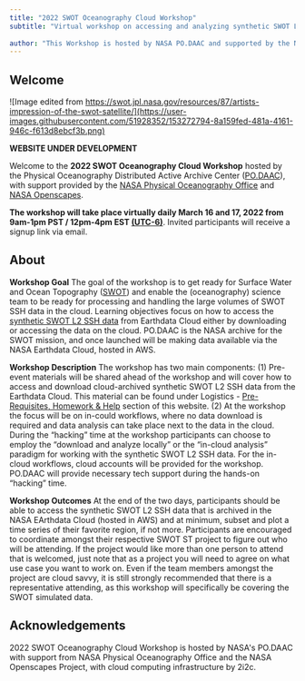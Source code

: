 ```yaml
---
title: "2022 SWOT Oceanography Cloud Workshop"
subtitle: "Virtual workshop on accessing and analyzing synthetic SWOT L2 SSH dataset hosted in Earthdata Cloud"
 
author: "This Workshop is hosted by NASA PO.DAAC and supported by the NASA Physical Oceanography office, with additional support from NASA Openscapes."
---
```


## Welcome

![Image edited from https://swot.jpl.nasa.gov/resources/87/artists-impression-of-the-swot-satellite/](https://user-images.githubusercontent.com/51928352/153272794-8a159fed-481a-4161-946c-f613d8ebcf3b.png)

**WEBSITE UNDER DEVELOPMENT**

Welcome to the **2022 SWOT Oceanography Cloud Workshop** hosted by the Physical Oceanography Distributed Active Archive Center ([PO.DAAC](https://podaac.jpl.nasa.gov/)),  with support provided by the [NASA Physical Oceanography Office](https://science.nasa.gov/earth-science/focus-areas/climate-variability-and-change/ocean-physics) and [NASA Openscapes](https://nasa-openscapes.github.io/).

**The workshop will take place virtually daily March 16 and 17, 2022 from 9am-1pm PST / 12pm-4pm EST [(UTC-6)](https://www.timeanddate.com/time/zones/cst)**. Invited participants will receive a signup link via email.  



## About

**Workshop Goal**
The goal of the workshop is to get ready for Surface Water and Ocean Topography ([SWOT](https://swot.jpl.nasa.gov/)) and enable the (oceanography) science team to be ready for processing and handling the large volumes of SWOT SSH data in the cloud.  Learning objectives focus on how to access the [synthetic SWOT L2 SSH data](https://podaac.jpl.nasa.gov/announcements/2022-01-31-Release-simulated-SWOT-SSH-version1-datasets) from Earthdata Cloud either by downloading or accessing the data on the cloud. PO.DAAC is the NASA archive for the SWOT mission, and once launched will be making data available via the NASA Earthdata Cloud, hosted in AWS.

**Workshop Description**
The workshop has two main components: 
(1) Pre-event materials will be shared ahead of the workshop and will cover how to access and download cloud-archived synthetic SWOT L2 SSH data from the Earthdata Cloud. This material can be found under Logistics - [Pre-Requisites, Homework & Help](https://podaac.github.io/2022-SWOT-Ocean-Cloud-Workshop/logistics/prerequisites.html) section of this website. 
(2) At the workshop the focus will be on in-could workflows, where no data download is required and data analysis can take place next to the data in the cloud. During the “hacking” time at the workshop participants can choose to employ the “download and analyze locally” or the “in-cloud analysis” paradigm for working with the synthetic SWOT L2 SSH data. For the in-cloud workflows, cloud accounts will be provided for the workshop. PO.DAAC will provide necessary tech support during the hands-on “hacking” time.

**Workshop Outcomes**
At the end of the two days, participants should be able to access the synthetic SWOT L2 SSH data that is archived in the NASA EArthdata Cloud (hosted in AWS) and at minimum, subset and plot a time series of their favorite region, if not more. Participants are encouraged to coordinate amongst their respective SWOT ST project to figure out who will be attending. If the project would like more than one person to attend that is welcomed, just note that as a project you will need to agree on what use case you want to work on. Even if the team members amongst the project are cloud savvy, it is still strongly recommended that there is a representative attending, as this workshop will specifically be covering the SWOT simulated data.


## Acknowledgements

2022 SWOT Oceanography Cloud Workshop is hosted by NASA's PO.DAAC with support from NASA Physical Oceanography Office and the NASA Openscapes Project, with cloud computing infrastructure by 2i2c. 
